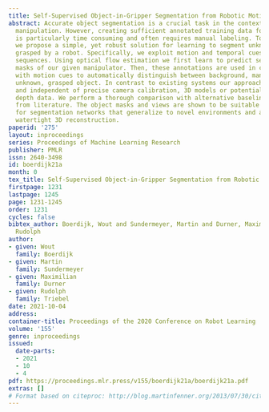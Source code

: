 ```yaml
---
title: Self-Supervised Object-in-Gripper Segmentation from Robotic Motions
abstract: Accurate object segmentation is a crucial task in the context of robotic
  manipulation. However, creating sufficient annotated training data for neural networks
  is particularly time consuming and often requires manual labeling. To this end,
  we propose a simple, yet robust solution for learning to segment unknown objects
  grasped by a robot. Specifically, we exploit motion and temporal cues in RGB video
  sequences. Using optical flow estimation we first learn to predict segmentation
  masks of our given manipulator. Then, these annotations are used in combination
  with motion cues to automatically distinguish between background, manipulator and
  unknown, grasped object. In contrast to existing systems our approach is fully self-supervised
  and independent of precise camera calibration, 3D models or potentially imperfect
  depth data. We perform a thorough comparison with alternative baselines and approaches
  from literature. The object masks and views are shown to be suitable training data
  for segmentation networks that generalize to novel environments and also allow for
  watertight 3D reconstruction.
paperid: '275'
layout: inproceedings
series: Proceedings of Machine Learning Research
publisher: PMLR
issn: 2640-3498
id: boerdijk21a
month: 0
tex_title: Self-Supervised Object-in-Gripper Segmentation from Robotic Motions
firstpage: 1231
lastpage: 1245
page: 1231-1245
order: 1231
cycles: false
bibtex_author: Boerdijk, Wout and Sundermeyer, Martin and Durner, Maximilian and Triebel,
  Rudolph
author:
- given: Wout
  family: Boerdijk
- given: Martin
  family: Sundermeyer
- given: Maximilian
  family: Durner
- given: Rudolph
  family: Triebel
date: 2021-10-04
address:
container-title: Proceedings of the 2020 Conference on Robot Learning
volume: '155'
genre: inproceedings
issued:
  date-parts:
  - 2021
  - 10
  - 4
pdf: https://proceedings.mlr.press/v155/boerdijk21a/boerdijk21a.pdf
extras: []
# Format based on citeproc: http://blog.martinfenner.org/2013/07/30/citeproc-yaml-for-bibliographies/
---
```

